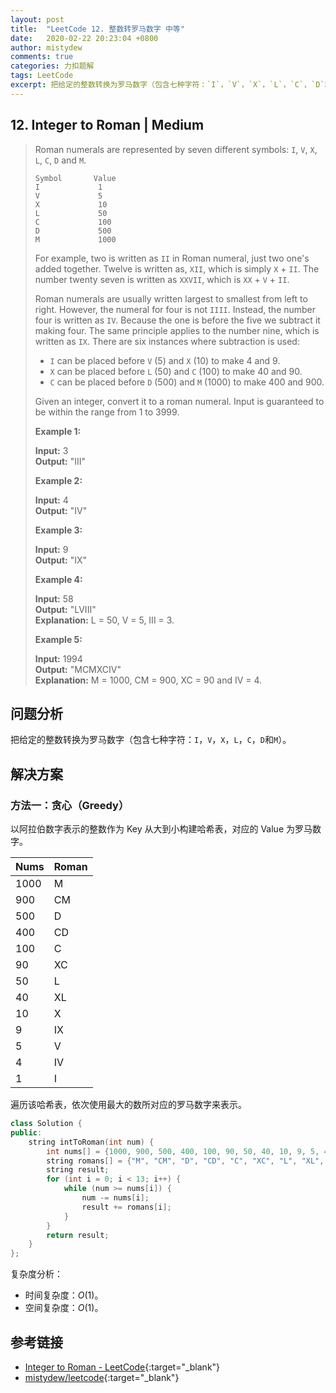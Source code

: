 ```yaml
---
layout: post
title:  "LeetCode 12. 整数转罗马数字 中等"
date:   2020-02-22 20:23:04 +0800
author: mistydew
comments: true
categories: 力扣题解
tags: LeetCode
excerpt: 把给定的整数转换为罗马数字（包含七种字符：`I`，`V`，`X`，`L`，`C`，`D`和`M`）。
---
```

## 12. Integer to Roman | Medium

> Roman numerals are represented by seven different symbols: `I`, `V`, `X`, `L`, `C`, `D` and `M`.
> 
> ```
> Symbol       Value
> I             1
> V             5
> X             10
> L             50
> C             100
> D             500
> M             1000
> ```
> 
> For example, two is written as `II` in Roman numeral, just two one's added together. Twelve is written as, `XII`, which is simply `X` + `II`. The number twenty seven is written as `XXVII`, which is `XX` + `V` + `II`.
> 
> Roman numerals are usually written largest to smallest from left to right. However, the numeral for four is not `IIII`. Instead, the number four is written as `IV`. Because the one is before the five we subtract it making four. The same principle applies to the number nine, which is written as `IX`. There are six instances where subtraction is used:
> 
> * `I` can be placed before `V` (5) and `X` (10) to make 4 and 9. 
> * `X` can be placed before `L` (50) and `C` (100) to make 40 and 90. 
> * `C` can be placed before `D` (500) and `M` (1000) to make 400 and 900.
> 
> Given an integer, convert it to a roman numeral. Input is guaranteed to be within the range from 1 to 3999.
> 
> **Example 1:**
> 
> **Input:** 3<br>
> **Output:** "III"
> 
> **Example 2:**
> 
> **Input:** 4<br>
> **Output:** "IV"
> 
> **Example 3:**
> 
> **Input:** 9<br>
> **Output:** "IX"
> 
> **Example 4:**
> 
> **Input:** 58<br>
> **Output:** "LVIII"<br>
> **Explanation:** L = 50, V = 5, III = 3.
> 
> **Example 5:**
> 
> **Input:** 1994<br>
> **Output:** "MCMXCIV"<br>
> **Explanation:** M = 1000, CM = 900, XC = 90 and IV = 4.

## 问题分析

把给定的整数转换为罗马数字（包含七种字符：`I`，`V`，`X`，`L`，`C`，`D`和`M`）。

## 解决方案

### 方法一：贪心（Greedy）

以阿拉伯数字表示的整数作为 Key 从大到小构建哈希表，对应的 Value 为罗马数字。

Nums | Roman
-----|------
1000 | M
900  | CM
500  | D
400  | CD
100  | C
90   | XC
50   | L
40   | XL
10   | X
9    | IX
5    | V
4    | IV
1    | I

遍历该哈希表，依次使用最大的数所对应的罗马数字来表示。

```cpp
class Solution {
public:
    string intToRoman(int num) {
        int nums[] = {1000, 900, 500, 400, 100, 90, 50, 40, 10, 9, 5, 4, 1};
        string romans[] = {"M", "CM", "D", "CD", "C", "XC", "L", "XL", "X", "IX", "V", "IV", "I"};
        string result;
        for (int i = 0; i < 13; i++) {
            while (num >= nums[i]) {
                num -= nums[i];
                result += romans[i];
            }
        }
        return result;
    }
};
```

复杂度分析：
* 时间复杂度：_O_(1)。
* 空间复杂度：_O_(1)。

## 参考链接

* [Integer to Roman - LeetCode](https://leetcode.com/problems/integer-to-roman/){:target="_blank"}
* [mistydew/leetcode](https://github.com/mistydew/leetcode){:target="_blank"}
